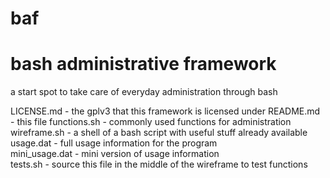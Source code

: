 baf
===

bash administrative framework
===
a start spot to take care of everyday administration through bash<br/>

LICENSE.md		- the gplv3 that this framework is licensed under
README.md		- this file
functions.sh	- commonly used functions for administration<br/>
wireframe.sh	- a shell of a bash script with useful stuff already available<br/>
usage.dat		- full usage information for the program<br/>
mini_usage.dat	- mini version of usage information<br/>
tests.sh		- source this file in the middle of the wireframe to test functions<br/>
